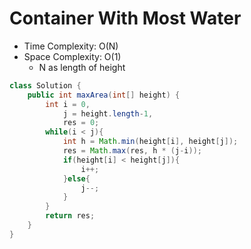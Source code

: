 # Container With Most Water

- Time Complexity: O(N)
- Space Complexity: O(1)
  - N as length of height

```java
class Solution {
    public int maxArea(int[] height) {
        int i = 0,
            j = height.length-1,
            res = 0;
        while(i < j){
            int h = Math.min(height[i], height[j]);
            res = Math.max(res, h * (j-i));
            if(height[i] < height[j]){
                i++;
            }else{
                j--;
            }
        }
        return res;
    }
}
```
